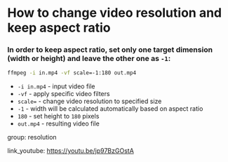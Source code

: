 # How to change video resolution and keep aspect ratio

### In order to keep aspect ratio, set only one target dimension (width or height) and leave the other one as `-1`:

```bash
ffmpeg -i in.mp4 -vf scale=-1:180 out.mp4
```

- `-i in.mp4` - input video file
- `-vf` - apply specific video filters
- `scale=` - change video resolution to specified size
- `-1` - width will be calculated automatically based on aspect ratio
- `180` - set height to `180` pixels
- `out.mp4` - resulting video file

group: resolution


link_youtube: https://youtu.be/jp97BzGOstA

